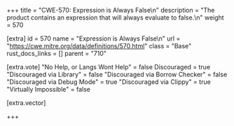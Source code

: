 +++
title = "CWE-570: Expression is Always False\n"
description = "The product contains an expression that will always evaluate to false.\n"
weight = 570

[extra]
id = 570
name = "Expression is Always False\n"
url = "https://cwe.mitre.org/data/definitions/570.html"
class = "Base"
rust_docs_links = []
parent = "710"

[extra.vote]
"No Help, or Langs Wont Help" = false
Discouraged = true
"Discouraged via Library" = false
"Discouraged via Borrow Checker" = false
"Discouraged via Debug Mode" = true
"Discouraged via Clippy" = true
"Virtually Impossible" = false

[extra.vector]

+++